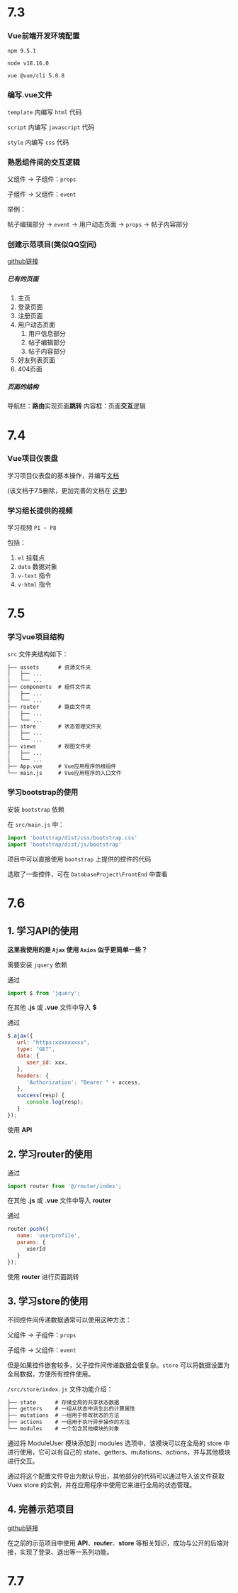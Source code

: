 # 7.3

### Vue前端开发环境配置

`npm 9.5.1`

`node v18.16.0`

`vue @vue/cli 5.0.8`

### 编写.vue文件

`template` 内编写 `html` 代码

`script` 内编写 `javascript` 代码

`style` 内编写 `css` 代码

### 熟悉组件间的交互逻辑

父组件 -> 子组件：`props`

子组件 -> 父组件：`event`

举例：

帖子编辑部分 -> `event` -> 用户动态页面 -> `props` -> 帖子内容部分

### 创建示范项目(类似QQ空间)

[github链接](https://github.com/rmEleven/testVue)

##### 已有的页面

1. 主页
2. 登录页面
3. 注册页面
4. 用户动态页面
   1. 用户信息部分
   2. 帖子编辑部分
   3. 帖子内容部分
5. 好友列表页面
6. 404页面

##### 页面的结构

导航栏：**路由**实现页面**跳转**
内容框：页面**交互**逻辑

# 7.4

### Vue项目仪表盘

学习项目仪表盘的基本操作，并编写[文档](../%E8%AF%B4%E6%98%8E%E6%96%87%E6%A1%A3/%E9%A1%B9%E7%9B%AE%E4%BB%AA%E8%A1%A8%E7%9B%98.md)

(该文档于7.5删除，更加完善的文档在 [这里](../../FrontEnd/%E4%BD%BF%E7%94%A8%E8%AF%B4%E6%98%8E.md))

### 学习组长提供的视频

学习视频 `P1 ~ P8`

包括：

1. `el` 挂载点
2. `data` 数据对象
3. `v-text` 指令
4. `v-html` 指令

# 7.5

### 学习vue项目结构

`src` 文件夹结构如下：

```txt
├── assets      # 资源文件夹
│   ├── ...
│   └── ...
├── components  # 组件文件夹
│   ├── ...
│   └── ...
├── router      # 路由文件夹
│   ├── ...
│   └── ...
├── store       # 状态管理文件夹
│   ├── ...
│   └── ...
├── views       # 视图文件夹
│   ├── ...
│   └── ...
├── App.vue     # Vue应用程序的根组件
└── main.js     # Vue应用程序的入口文件
```

### 学习bootstrap的使用

安装 `bootstrap` 依赖

在 `src/main.js` 中：

```js
import 'bootstrap/dist/css/bootstrap.css'
import 'bootstrap/dist/js/bootstrap'
```

项目中可以直接使用 `bootstrap` 上提供的控件的代码

选取了一些控件，可在 `DatabaseProject\FrontEnd` 中查看

# 7.6

## 1. 学习API的使用

**这里我使用的是 `Ajax` 使用 `Axios` 似乎更简单一些？**

需要安装 `jquery` 依赖

通过

```js
import $ from 'jquery';
```

在其他 **.js** 或 **.vue** 文件中导入 **$**

通过

```js
$.ajax({
   url: "https:xxxxxxxxx",
   type: "GET",
   data: {
      user_id: xxx,
   },
   headers: {
      'Authorization': "Bearer " + access,
   },
   success(resp) {
      console.log(resp);
   }
});
```

使用 **API**

## 2. 学习router的使用

通过

```js
import router from '@/router/index';
```

在其他 **.js** 或 **.vue** 文件中导入 **router**

通过

```js
router.push({
   name: 'userprofile',
   params: {
      userId
   }
});
```

使用 **router** 进行页面跳转

## 3. 学习store的使用

不同控件间传递数据通常可以使用这种方法：

父组件 -> 子组件：`props`

子组件 -> 父组件：`event`

但是如果控件嵌套较多，父子控件间传递数据会很复杂。`store` 可以将数据设置为全局数据，方便所有控件使用。

`/src/store/index.js` 文件功能介绍：

```txt
├── state      # 存储全局的共享状态数据
├── getters    # 一组从状态中派生出的计算属性
├── mutations  # 一组用于修改状态的方法
├── actions    # 一组用于执行异步操作的方法
└── modules    # 一个包含其他模块的对象
```

通过将 ModuleUser 模块添加到 modules 选项中，该模块可以在全局的 store 中进行使用，它可以有自己的 state、getters、mutations、actions，并与其他模块进行交互。

通过将这个配置文件导出为默认导出，其他部分的代码可以通过导入该文件获取 Vuex store 的实例，并在应用程序中使用它来进行全局的状态管理。

## 4. 完善示范项目

[github链接](https://github.com/rmEleven/testVue)

在之前的示范项目中使用 **API**、**router**、**store** 等相关知识，成功与公开的后端对接，实现了登录、退出等一系列功能。



# 7.7